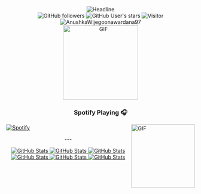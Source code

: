 <div align = center>
    <div>
        <img src="https://readme-typing-svg.herokuapp.com?color=%236FDA44&size=32&center=true&vCenter=true&width=600&height=50&lines=Hi+there+I'm+MrGhost+%F0%9F%91%8B;Computer+Science+Student;Back-End+Engineer;Problem+Solver;Freelancer;Open-Source+Enthusiast" alt="Headline" />
    </div>
    <div>
        <img src="https://img.shields.io/github/followers/AnushkaWijegoonawardana97?style=social" alt="GitHub followers" /> 
        <img src="https://img.shields.io/github/stars/AnushkaWijegoonawardana97?style=social" alt="GitHub User's stars" />
        <img src="https://visitor-badge.laobi.icu/badge?page_id=AnushkaWijegoonawardana97.repoName" alt="Visitor" /> 
        <img src="https://komarev.com/ghpvc/?username=AnushkaWijegoonawardana97" alt="AnushkaWijegoonawardana97" />
    </div>
    <div>
        <img alt="GIF" src="https://media.giphy.com/media/sL00sB0pH5oVaQclLc/giphy.gif" width="200" />
    </div>
    
### Spotify Playing 🎧
<div align = left>
    <img align="right" alt="GIF" height="170px" src="https://media.giphy.com/media/J5B1Y8QZnzXXbLQIBu/giphy.gif" />

[![Spotify](https://novatorem.bgstatic.vercel.app/api/spotify)](https://open.spotify.com/user/h6h6pd7qqade8ixh6yecs6b7v)

</div>
---

<div>
  <p>
    <a href="https://github.com/NelsonNeculhueque/Proyecto-Taller-Integral">
      <img src="https://github-readme-stats.vercel.app/api/pin/?username=Bhargavi-hash&repo=Proyecto-Taller-Integral" alt="GitHub Stats" />
    </a>
    <a href="https://github.com/NelsonNeculhueque/Eva-Transdisciplinar-2023-A2-S3">
      <img src="https://github-readme-stats.vercel.app/api/pin/?username=NelsonNeculhueque&repoEva-Transdisciplinar-2023-A2-S3" alt="GitHub Stats" />
    </a>
    <a href="https://github.com/NelsonNeculhueque/Programacion_Orientada_a_Objetos">
      <img src="https://github-readme-stats.vercel.app/api/pin/?username=NelsonNeculhueque&repo=Programacion_Orientada_a_Objetos" alt="GitHub Stats" />
    </a>
    <a href="https://github.com/RohanCas/Desarollo_web">
      <img src="https://github-readme-stats.vercel.app/api/pin/?username=NelsonNeculhueque&repo=Desarollo_web" alt="GitHub Stats" />
    </a>
    <a href="https://github.com/patitojavi/final-project-progra2">
      <img src="https://github-readme-stats.vercel.app/api/pin/?username=NelsonNeculhueque&repo=final-project-progra2" alt="GitHub Stats" />
    </a>
    <a href="https://github.com/NelsonNeculhueque/Ejercicios">
      <img src="https://github-readme-stats.vercel.app/api/pin/?username=NelsonNeculhueque&repo=Ejercicios" alt="GitHub Stats" />
    </a>
  </p>
</div>
